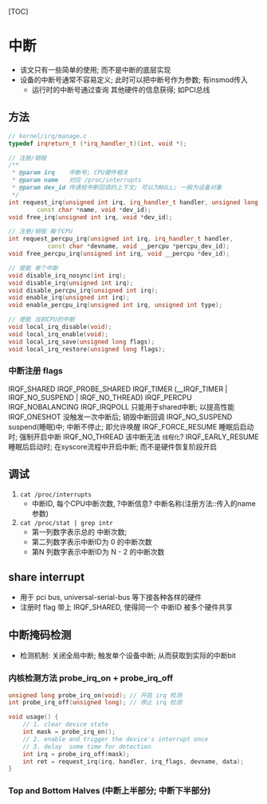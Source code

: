[TOC]
# 中断
+ 该文只有一些简单的使用; 而不是中断的底层实现
+ 设备的中断号通常不容易定义; 此时可以把中断号作为参数; 有insmod传入
    + 运行时的中断号通过查询 其他硬件的信息获得; 如PCI总线
## 方法
```c++
// kernel/irq/manage.c
typedef irqreturn_t (*irq_handler_t)(int, void *);

// 注册/销毁
/**
 * @param irq    中断号; CPU硬件相关
 * @param name   对应 /proc/interrupts
 * @param dev_id 传递给中断回调的上下文; 可以为NULL; 一般为设备对象
 */
int request_irq(unsigned int irq, irq_handler_t handler, unsigned long flags,
	    const char *name, void *dev_id);
void free_irq(unsigned int irq, void *dev_id);

// 注册/销毁 每个CPU
int request_percpu_irq(unsigned int irq, irq_handler_t handler,
		   const char *devname, void __percpu *percpu_dev_id);
void free_percpu_irq(unsigned int irq, void __percpu *dev_id);

// 使能 单个中断
void disable_irq_nosync(int irq);
void disable_irq(unsigned int irq);
void disable_percpu_irq(unsigned int irq);
void enable_irq(unsigned int irq);
void enable_percpu_irq(unsigned int irq, unsigned int type);

// 使能 当前CPU的中断
void local_irq_disable(void);
void local_irq_enable(void);
void local_irq_save(unsigned long flags);
void local_irq_restore(unsigned long flags);
```

### 中断注册 flags
IRQF_SHARED
IRQF_PROBE_SHARED
IRQF_TIMER          (__IRQF_TIMER | IRQF_NO_SUSPEND | IRQF_NO_THREAD)
IRQF_PERCPU
IRQF_NOBALANCING
IRQF_IRQPOLL        只能用于shared中断; 以提高性能
IRQF_ONESHOT        没触发一次中断后; 销毁中断回调
IRQF_NO_SUSPEND     suspend(睡眠)中; 中断不停止; 即允许唤醒
IRQF_FORCE_RESUME   睡眠后启动时; 强制开启中断
IRQF_NO_THREAD      该中断无法 `线程化`?
IRQF_EARLY_RESUME   睡眠后启动时; 在syscore流程中开启中断; 而不是硬件恢复阶段开启

## 调试
1. `cat /proc/interrupts`
    + 中断ID, 每个CPU中断次数, ?中断信息? 中断名称(注册方法::传入的name参数)
2. `cat /proc/stat | grep intr`
    + 第一列数字表示总的 中断次数; 
    + 第二列数字表示中断ID为 0 的中断次数
    + 第N 列数字表示中断ID为 N - 2 的中断次数

## share interrupt
+ 用于 pci bus, universal-serial-bus 等下接各种各样的硬件
+ 注册时 flag 带上 IRQF_SHARED, 使得同一个 中断ID 被多个硬件共享

## 中断掩码检测
+ 检测机制: 关闭全局中断; 触发单个设备中断; 从而获取到实际的中断bit
### 内核检测方法 probe_irq_on + probe_irq_off
```c++
unsigned long probe_irq_on(void); // 开启 irq 检测
int probe_irq_off(unsigned long); // 停止 irq 检测

void usage() {
    // 1. clear device state
    int mask = probe_irq_on();
    // 2. enable and trigger the device's interrupt once
    // 3. delay  some time for detection
    int irq = probe_irq_off(mask);
    int ret = request_irq(irq, handler, irq_flags, devname, data);
}
```

### Top and Bottom Halves (中断上半部分; 中断下半部分)
